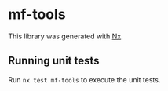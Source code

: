 # mf-tools

This library was generated with [Nx](https://nx.dev).

## Running unit tests

Run `nx test mf-tools` to execute the unit tests.
